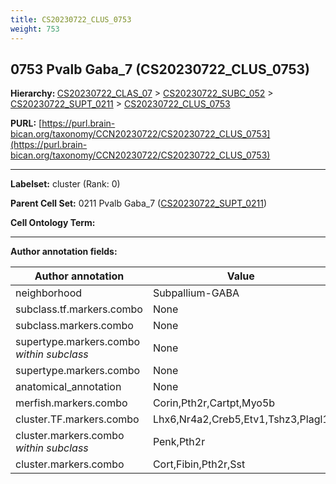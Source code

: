 ```yaml
---
title: CS20230722_CLUS_0753
weight: 753
---
```

## 0753 Pvalb Gaba_7 (CS20230722_CLUS_0753)
<b>Hierarchy: </b>
[CS20230722_CLAS_07](../CS20230722_CLAS_07) >
[CS20230722_SUBC_052](../CS20230722_SUBC_052) >
[CS20230722_SUPT_0211](../CS20230722_SUPT_0211) >
[CS20230722_CLUS_0753](../CS20230722_CLUS_0753)

**PURL:** [https://purl.brain-bican.org/taxonomy/CCN20230722/CS20230722_CLUS_0753](https://purl.brain-bican.org/taxonomy/CCN20230722/CS20230722_CLUS_0753)

---


**Labelset:** cluster (Rank: 0)

**Parent Cell Set:** 0211 Pvalb Gaba_7 ([CS20230722_SUPT_0211](../CS20230722_SUPT_0211))



**Cell Ontology Term:** 

[MARKER GENES.]: #


---

[TRANSFERRED ANNOTATIONS.]: #


[AUTHOR ANNOTATION FIELDS.]: #


**Author annotation fields:**

| Author annotation | Value |
|-------------------|-------|
|neighborhood|Subpallium-GABA|
|subclass.tf.markers.combo|None|
|subclass.markers.combo|None|
|supertype.markers.combo _within subclass_|None|
|supertype.markers.combo|None|
|anatomical_annotation|None|
|merfish.markers.combo|Corin,Pth2r,Cartpt,Myo5b|
|cluster.TF.markers.combo|Lhx6,Nr4a2,Creb5,Etv1,Tshz3,Plagl1|
|cluster.markers.combo _within subclass_|Penk,Pth2r|
|cluster.markers.combo|Cort,Fibin,Pth2r,Sst|
